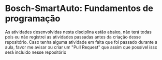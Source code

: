 # Bosch-SmartAuto: Fundamentos de programação

As atividades desenvolvidas nesta disciplina estão abaixo, não terá todas pois eu não registrei as atividades passadas antes da criação desse repositório.
Caso tenha alguma atividade em falta que foi passado durante a aula, favor me avisar ou criar um "Pull Request" que assim que possível isso será incluido nesse repositório
